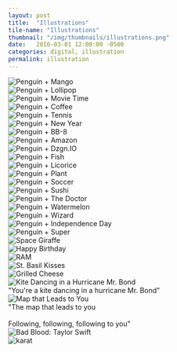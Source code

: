 ```yaml
---
layout: post
title:  "Illustrations"
tile-name: "Illustrations"
thumbnail: "/img/thumbnails/illustrations.png"
date:   2016-03-01 12:00:00 -0500
categories: digital, illustration
permalink: illustration
---
```


<!--the process of the illustration sketch to rhino to illustrator-->

<div class="row">
    <div class="small-12 medium-6 large-6 columns image-container"><img src="../img/illustrations/mango.jpg" alt="Penguin + Mango" /></div>
    <div class="small-12 medium-6 large-6 columns image-container"><img src="../img/illustrations/lollipop.jpg" alt="Penguin + Lollipop" /></div>
    <div class="small-12 medium-6 large-6 columns image-container"><img src="../img/illustrations/movieTime.jpg" alt="Penguin + Movie Time" /></div>
    <div class="small-12 medium-6 large-6 columns image-container"><img src="../img/illustrations/coffee.png" alt="Penguin + Coffee" /></div>
    <div class="small-12 medium-6 large-6 columns image-container"><img src="../img/illustrations/tennis.jpg" alt="Penguin + Tennis" /></div>
    <div class="small-12 medium-6 large-6 columns image-container"><img src="../img/illustrations/newYear2016.png" alt="Penguin + New Year" /></div>
    <div class="small-12 medium-6 large-6 columns image-container"><img src="../img/illustrations/bb8.png" alt="Penguin + BB-8" /></div>
    <div class="small-12 medium-6 large-6 columns image-container"><img src="../img/illustrations/amazon.jpg" alt="Penguin + Amazon" /></div>
    <div class="small-12 medium-6 large-6 columns image-container"><img src="../img/illustrations/dio.png" alt="Penguin + Dzgn.IO" /></div>
    <div class="small-12 medium-6 large-6 columns image-container"><img src="../img/illustrations/fish.jpg" alt="Penguin + Fish" /></div>
    <div class="small-12 medium-6 large-6 columns image-container"><img src="../img/illustrations/licorice.jpg" alt="Penguin + Licorice" /></div>
    <div class="small-12 medium-6 large-6 columns image-container"><img src="../img/illustrations/plant.jpg" alt="Penguin + Plant" /></div>
    <div class="small-12 medium-6 large-6 columns image-container"><img src="../img/illustrations/soccer.jpg" alt="Penguin + Soccer" /></div>
    <div class="small-12 medium-6 large-6 columns image-container"><img src="../img/illustrations/sushi.jpg" alt="Penguin + Sushi" /></div>
    <div class="small-12 medium-6 large-6 columns image-container"><img src="../img/illustrations/theDoctor.jpg" alt="Penguin + The Doctor" /></div>
    <div class="small-12 medium-6 large-6 columns image-container"><img src="../img/illustrations/watermelon.jpg" alt="Penguin + Watermelon" /></div>
    <div class="small-12 medium-6 large-6 columns image-container"><img src="../img/illustrations/wizard.jpg" alt="Penguin + Wizard" /></div>
    <div class="small-12 medium-6 large-6 columns image-container"><img src="../img/illustrations/sparklers.jpg" alt="Penguin + Independence Day" /></div>
    <div class="small-12 medium-6 large-6 columns image-container"><img src="../img/illustrations/super.jpg" alt="Penguin + Super" /></div>
    <div class="small-12 medium-6 large-6 columns image-container"><img src="../img/illustrations/giraffenaut.png" alt="Space Giraffe" /></div>
    <div class="small-12 medium-6 large-6 columns image-container"><img src="../img/illustrations/happyBirthday.png" alt="Happy Birthday" /></div>
    <div class="small-12 medium-6 large-6 columns image-container"><img src="../img/illustrations/ram.jpg" alt="RAM" /></div>
    <div class="small-12 medium-6 large-6 columns image-container"><img src="../img/illustrations/basilKisses.png" alt="St. Basil Kisses" /></div>
    <div class="small-12 medium-6 large-6 columns image-container"><img src="../img/illustrations/grilledCheese.jpg" alt="Grilled Cheese" /></div>
</div>
<div class="row">
    <div class="small-12 medium-6 large-6 columns image-container"><img src="../img/illustrations/kiteMrBond.png" alt="Kite Dancing in a Hurricane Mr. Bond" /></div>
    <div class="small-12 medium-6 large-6 columns quote">"You're a kite dancing in a hurricane Mr. Bond"</div>
</div>
<div class="row">
    <div class="small-12 medium-6 large-6 columns image-container"><img src="../img/illustrations/followingFollowing.jpg" alt="Map that Leads to You" /></div>
    <div class="small-12 medium-6 large-6 columns quote">"The map that leads to you <br><br> Following, following, following to you"</div>
</div>
<div class="row">
    <div class="small-12 medium-6 large-6 columns image-container"><img src="../img/illustrations/badBlood.jpg" alt="Bad Blood: Taylor Swift" /></div>
    <div class="small-12 medium-6 large-6 columns image-container"><img src="../img/illustrations/karat.png" alt="karat" /></div>
    <!--<div class="small-12 large-6 columns image-container"><img src="../img/illustrations/BB8Stylize.png" alt="BB8 Stylize" /></div>-->
</div>